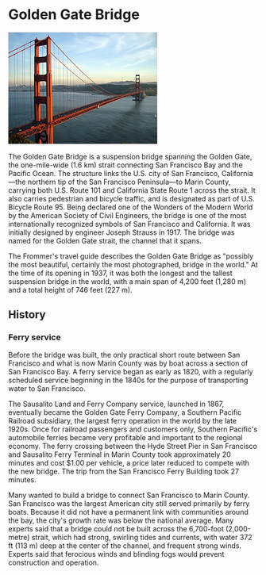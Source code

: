 # Golden Gate Bridge
![Golden Gate Bridge](https://github.com/sasuga-hitachi/sample2/blob/main/GoldenGateBridge-001.jpg)

The Golden Gate Bridge is a suspension bridge spanning the Golden Gate, the one-mile-wide (1.6 km) strait connecting San Francisco Bay and the Pacific Ocean. The structure links the U.S. city of San Francisco, California—the northern tip of the San Francisco Peninsula—to Marin County, carrying both U.S. Route 101 and California State Route 1 across the strait. It also carries pedestrian and bicycle traffic, and is designated as part of U.S. Bicycle Route 95. Being declared one of the Wonders of the Modern World by the American Society of Civil Engineers, the bridge is one of the most internationally recognized symbols of San Francisco and California. It was initially designed by engineer Joseph Strauss in 1917. The bridge was named for the Golden Gate strait, the channel that it spans.

The Frommer's travel guide describes the Golden Gate Bridge as "possibly the most beautiful, certainly the most photographed, bridge in the world." At the time of its opening in 1937, it was both the longest and the tallest suspension bridge in the world, with a main span of 4,200 feet (1,280 m) and a total height of 746 feet (227 m).

## History
### Ferry service
Before the bridge was built, the only practical short route between San Francisco and what is now Marin County was by boat across a section of San Francisco Bay. A ferry service began as early as 1820, with a regularly scheduled service beginning in the 1840s for the purpose of transporting water to San Francisco.

The Sausalito Land and Ferry Company service, launched in 1867, eventually became the Golden Gate Ferry Company, a Southern Pacific Railroad subsidiary, the largest ferry operation in the world by the late 1920s. Once for railroad passengers and customers only, Southern Pacific's automobile ferries became very profitable and important to the regional economy. The ferry crossing between the Hyde Street Pier in San Francisco and Sausalito Ferry Terminal in Marin County took approximately 20 minutes and cost $1.00 per vehicle, a price later reduced to compete with the new bridge. The trip from the San Francisco Ferry Building took 27 minutes.

Many wanted to build a bridge to connect San Francisco to Marin County. San Francisco was the largest American city still served primarily by ferry boats. Because it did not have a permanent link with communities around the bay, the city's growth rate was below the national average. Many experts said that a bridge could not be built across the 6,700-foot (2,000-metre) strait, which had strong, swirling tides and currents, with water 372 ft (113 m) deep at the center of the channel, and frequent strong winds. Experts said that ferocious winds and blinding fogs would prevent construction and operation.
